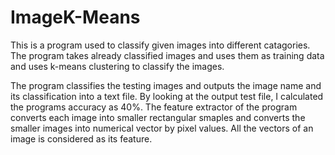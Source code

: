 # ImageK-Means

This is a program used to classify given images into different catagories. The program takes already classified images and uses them as training data and uses k-means clustering to classify the images.

The program classifies the testing images and outputs the image name and its classification into a text file. By looking at the output test file, I calculated the programs accuracy as 40%. The feature extractor of the program converts each image into smaller rectangular smaples and converts the smaller images into numerical vector by pixel values. All the vectors of an image is considered as its feature.
